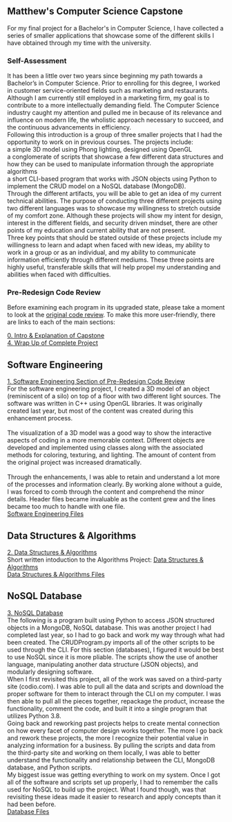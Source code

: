 ## Matthew's Computer Science Capstone

For my final project for a Bachelor's in Computer Science, I have collected a series of smaller applications that showcase some of the different skills I have obtained through my time with the university.

### Self-Assessment
It has been a little over two years since beginning my path towards a Bachelor’s in Computer Science. Prior to enrolling for this degree, I worked in customer service-oriented fields such as marketing and restaurants. Although I am currently still employed in a marketing firm, my goal is to contribute to a more intellectually demanding field. The Computer Science industry caught my attention and pulled me in because of its relevance and influence on modern life, the wholistic approach necessary to succeed, and the continuous advancements in efficiency.<br/>
Following this introduction is a group of three smaller projects that I had the opportunity to work on in previous courses. The projects include:<br/>
a simple 3D model using Phong lighting, designed using OpenGL<br/> 
a conglomerate of scripts that showcase a few different data structures and how they can be used to manipulate information through the appropriate algorithms<br/>
a short CLI-based program that works with JSON objects using Python to implement the CRUD model on a NoSQL database (MongoDB).<br/>
Through the different artifacts, you will be able to get an idea of my current technical abilities. The purpose of conducting three different projects using two different languages was to showcase my willingness to stretch outside of my comfort zone. Although these projects will show my intent for design, interest in the different fields, and security driven mindset, there are other points of my education and current ability that are not present.<br/>
Three key points that should be stated outside of these projects include my willingness to learn and adapt when faced with new ideas, my ability to work in a group or as an individual, and my ability to communicate information efficiently through different mediums. These three points are highly useful, transferable skills that will help propel my understanding and abilities when faced with difficulties.


### Pre-Redesign Code Review
Before examining each program in its upgraded state, please take a moment to look at the [original code review](https://youtu.be/tXYA8rwRL7s). To make this more user-friendly, there are links to each of the main sections:<br/>

[0. Intro & Explanation of Capstone](https://youtu.be/tXYA8rwRL7s?t=1)<br/>
[4. Wrap Up of Complete Project](https://youtu.be/tXYA8rwRL7s?t=1708)<br/>

## Software Engineering
[1. Software Engineering Section of Pre-Redesign Code Review](https://youtu.be/tXYA8rwRL7s?t=335)<br/>
For the software engineering project, I created a 3D model of an object (reminiscent of a silo) on top of a floor with two different light sources. The software was written in C++ using OpenGL libraries. It was originally created last year, but most of the content was created during this enhancement process.<br/><br/>
The visualization of a 3D model was a good way to show the interactive aspects of coding in a more memorable context. Different objects are developed and implemented using classes along with the associated methods for coloring, texturing, and lighting. The amount of content from the original project was increased dramatically.<br/><br/>
Through the enhancements, I was able to retain and understand a lot more of the processes and information clearly. By working alone without a guide, I was forced to comb through the content and comprehend the minor details. Header files became invaluable as the content grew and the lines became too much to handle with one file.<br/>
[Software Engineering Files](MatthewModderman.github.io/Algorithms/)

## Data Structures & Algorithms
[2. Data Structures & Algorithms](https://youtu.be/tXYA8rwRL7s?t=956)<br/>
Short written intoduction to the Algorithms Project: [Data Structures & Algorithms](MatthewModderman.github.io/AlgorithmNarrative.md)<br/>
[Data Structures & Algorithms Files](MatthewModderman.github.io/Algorithms/)

## NoSQL Database
[3. NoSQL Database](https://youtu.be/tXYA8rwRL7s?t=1310)<br/>
The following is a program built using Python to access JSON structured objects in a MongoDB, NoSQL database. This was another project I had completed last year, so I had to go back and work my way through what had been created. The CRUDProgram.py imports all of the other scripts to be used through the CLI. For this section (databases), I figured it would be best to use NoSQL since it is more pliable. The scripts show the use of another language, manipulating another data structure (JSON objects), and modularly designing software.<br/>
When I first revisited this project, all of the work was saved on a third-party site (codio.com). I was able to pull all the data and scripts and download the proper software for them to interact through the CLI on my computer. I was then able to pull all the pieces together, repackage the product, increase the functionality, comment the code, and built it into a single program that utilizes Python 3.8.<br/>
Going back and reworking past projects helps to create mental connection on how every facet of computer design works together. The more I go back and rework these projects, the more I recognize their potential value in analyzing information for a business. By pulling the scripts and data from the third-party site and working on them locally, I was able to better understand the functionality and relationship between the CLI, MongoDB database, and Python scripts.<br/>
My biggest issue was getting everything to work on my system. Once I got all of the software and scripts set up properly, I had to remember the calls used for NoSQL to build up the project. What I found though, was that revisiting these ideas made it easier to research and apply concepts than it had been before.<br/>
[Database Files](MatthewModderman.github.io/Algorithms/)
